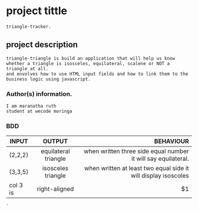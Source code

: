  # project tittle
 ```
 triangle-tracker.
 ```
## project description
```
triangle-triangle is build an application that will help us know whether a triangle is isosceles, equilateral, scalene or NOT a triangle at all.
and envolves how to use HTML input fields and how to link them to the business logic using javascript.
```

### Author(s) information.
```
I am maranatha ruth
student at wecode moringa
```
### BDD

| INPUT   |    OUTPUT     |  BEHAVIOUR |
|----------|:-------------:|------:     |
| (2,2,2) |  equilateral triangle | when written three side equal number it will say equilateral.     |
| (3,3,5) |  isosceles triangle   | when written at least two equal side it will display isoscoles  |
| col 3 is | right-aligned |    $1      |
    `


